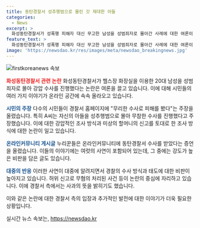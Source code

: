 ```yaml
---
title: 동탄경찰서 성추행범으로 몰린 갓 제대한 아들
categories:
  - News
excerpt: >
  화성동탄경찰서가 성폭행 피해자 대신 무고한 남성을 성범죄자로 몰아간 사례에 대한 여론이 뜨겁다. 이에 대해 화성동탄경찰서 홈페이지에는 비슷한 경험을 한 시민들의 이야기가 게재되며 논란이 확산되고 있다. 또한, 다수의 누리꾼들이 이를 비판하며 경찰의 강압적인 조사와 관련자의 파면을 요구하는 글을 올리고 있다. 이에 더해 유튜브 채널을 통해 사건이 알려지면서 대중들의 비난이 거세지고 있다.
feature_text: >
  화성동탄경찰서가 성폭행 피해자 대신 무고한 남성을 성범죄자로 몰아간 사례에 대한 여론이 뜨겁다. 이에 대해 화성동탄경찰서 홈페이지에는 비슷한 경험을 한 시민들의 이야기가 게재되며 논란이 확산되고 있다. 또한, 다수의 누리꾼들이 이를 비판하며 경찰의 강압적인 조사와 관련자의 파면을 요구하는 글을 올리고 있다. 이에 더해 유튜브 채널을 통해 사건이 알려지면서 대중들의 비난이 거세지고 있다.
image: 'https://newsdao.kr/res/images/meta/newsdao_breakingnews.jpg'
---
```


<p><img src="https://newsdao.kr/res/images/meta/newsdao_breakingnews.jpg" alt="firstkoreanews 속보" /></p>

<p><b><span style="color: #ee2323;">화성동탄경찰서 관련 논란</span></b>
화성동탄경찰서가 헬스장 화장실을 이용한 20대 남성을 성범죄자로 몰아 강압 수사를 진행했다는 논란은 여론을 끌고 있습니다. 이에 대해 시민들의 여러 가지 이야기가 온라인 공간에 속속 올라오고 있습니다.</p>

<p><b><span style="color: #1a5490;">시민의 주장</span></b>
다수의 시민들이 경찰서 홈페이지에 "무리한 수사로 피해를 봤다"는 주장을 올렸습니다. 특히 A씨는 자신의 아들을 성추행범으로 몰아 무참한 수사를 진행했다고 주장했습니다. 이에 대한 강압적인 조사 방식과 미상의 할머니의 신고를 토대로 한 조사 방식에 대한 논란이 일고 있습니다.</p>

<p><b><span style="color: #1a5490;">온라인커뮤니티 게시글</span></b>
누리꾼들은 온라인커뮤니티에 동탄경찰서 수사를 받았다는 증언을 올렸습니다. 이들의 이야기에는 여럿의 사연이 포함되어 있는데, 그 중에는 강도가 높은 비판을 담은 글도 있습니다.</p>

<p><b><span style="color: #1a5490;">대중의 반응</span></b>
이러한 사연이 대중에 알려지면서 경찰의 수사 방식과 태도에 대한 비판이 높아지고 있습니다. 허위 신고로 무혐의 처리된 사건 등이 논란의 중심에 자리하고 있습니다. 이에 경찰서 측에서는 사과의 뜻을 밝히기도 했습니다.</p>

<p>이와 같은 논란에 대한 경찰서 측의 입장과 추가적인 발전에 대한 이야기가 더욱 필요한 상황입니다.</p>
실시간 뉴스 속보는, <a href="https://newsdao.kr" rel="dofollow">https://newsdao.kr</a>


